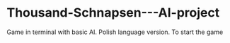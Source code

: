 # Thousand-Schnapsen---AI-project

Game in terminal with basic AI. Polish language version. To start the game 

